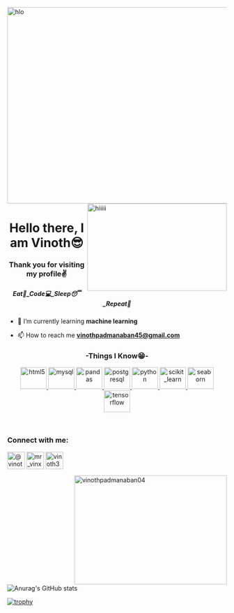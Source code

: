 <img align="center" src="https://img.freepik.com/free-vector/plan-concept-illustration-idea-managing-time-actions_613284-1700.jpg?t=st=1724149663~exp=1724153263~hmac=676221f76a4a83edb63df2de7461ef3a1df333cc4d5921cd1ddd4089ccc2732e&w=1380" alt="hlo" height="450" width="1100">
<img align="right" src="https://www.bing.com/th/id/OGC.fc71635c7f1b09ed30413f59bb749582?pid=1.7&rurl=https%3a%2f%2fcdn.dribbble.com%2fusers%2f20368%2fscreenshots%2f4012238%2fdata_scene.gif&ehk=ECXtJw2tY6eCGzPJwDsu%2f9t8tB%2fvV%2bIUsxiCEq0QX84%3d" alt="hiiiii" width="320" height="200">

<h1 align="center">Hello there, I am Vinoth😎</h1>
<h3 align="center">Thank you for visiting my profile✌️</h3>
<h5 align="center">Eat🍴_Code💻_Sleep😴_Repeat🔁</h5>

- 🌱 I’m currently learning **machine learning**

- 📫 How to reach me **vinothpadmanaban45@gmail.com**



<h3 align="center">-Things I Know😁-</h3>
<p align="center"> <a href="https://www.w3.org/html/" target="_blank" rel="noreferrer"> <img src="https://img.icons8.com/?size=100&id=v8RpPQUwv0N8&format=png&color=000000" alt="html5" width="60" height="50"/> </a>
  <a href="https://www.mysql.com/" target="_blank" rel="noreferrer"> <img src="https://img.icons8.com/?size=100&id=UFXRpPFebwa2&format=png&color=000000" alt="mysql" width="60" height="50"/> </a>
  <a href="https://pandas.pydata.org/" target="_blank" rel="noreferrer"> <img src="https://img.icons8.com/?size=100&id=xSkewUSqtErH&format=png&color=000000" alt="pandas"width="60" height="50"/> </a>
  <a href="https://www.postgresql.org" target="_blank" rel="noreferrer"> <img src="https://img.icons8.com/?size=100&id=38561&format=png&color=000000" alt="postgresql" width="60" height="50"/> </a> 
  <a href="https://www.python.org" target="_blank" rel="noreferrer"> <img src="https://img.icons8.com/?size=100&id=Rc0Xn5AtE8kX&format=png&color=000000" alt="python" width="60" height="50"/> </a>
  <a href="https://scikit-learn.org/" target="_blank" rel="noreferrer"> <img src="https://upload.wikimedia.org/wikipedia/commons/0/05/Scikit_learn_logo_small.svg" alt="scikit_learn" width="60" height="50"/> </a>
  <a href="https://seaborn.pydata.org/" target="_blank" rel="noreferrer"> <img src="https://seaborn.pydata.org/_images/logo-mark-lightbg.svg" alt="seaborn" width="60" height="50"/> </a>
  <a href="https://www.tensorflow.org" target="_blank" rel="noreferrer"> <img src="https://www.vectorlogo.zone/logos/tensorflow/tensorflow-icon.svg" alt="tensorflow" width="60" height="50"/> </a> </p><br>

<h3 align="">Connect with me:</h3>
<p align="center">
  
<a href="https://www.linkedin.com/in/vinothp4/" target="blank"><img align="center" src="https://img.icons8.com/?size=100&id=13930&format=png&color=000000" alt="@vinothp4" height="40" width="40" /></a>
<a href="https://instagram.com/mr_vinxth" target="blank"><img align="center" src="https://img.icons8.com/?size=100&id=32323&format=png&color=000000" alt="mr_vinxth" height="40" width="40" /></a>
<a href="https://www.leetcode.com/vinoth365" target="blank"><img align="center" src="https://img.icons8.com/?size=100&id=wDGo581Ea5Nf&format=png&color=000000" alt="vinoth365" height="40" width="40" /></a>
</p>
<p><img align="right" src="https://github-readme-streak-stats.herokuapp.com/?user=vinothpadmanaban04&" alt="vinothpadmanaban04"  height="250" width="350" /></p>

![Anurag's GitHub stats](https://github-readme-stats.vercel.app/api?username=vinothpadmanaban04&show_icons=true&theme=tokyonight)


[![trophy](https://github-profile-trophy.vercel.app/?username=vinothpadmanaban04&column=-1&theme=dracula)](https://github.com/ryo-ma/github-profile-trophy)




